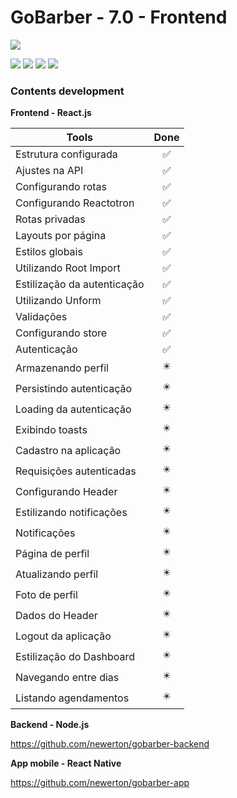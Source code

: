 # GoBarber - 7.0 - Frontend

![](https://hotmart.s3.amazonaws.com/product_contents/5bfd4a97-5e39-4c99-a871-8d3e969769cc/Course_Image01_580x320.jpg)

![](https://img.shields.io/github/stars/newerton/gobarber-frontend.svg) ![](https://img.shields.io/github/forks/newerton/gobarber-frontend.svg) ![](https://img.shields.io/github/issues/newerton/gobarber-frontend.svg) ![](https://img.shields.io/github/license/newerton/gobarber-frontend.svg)

### Contents development

**Frontend - React.js**

| Tools                       |            Done            |
| --------------------------- | :------------------------: |
| Estrutura configurada       |     :white_check_mark:     |
| Ajustes na API              |     :white_check_mark:     |
| Configurando rotas          |     :white_check_mark:     |
| Configurando Reactotron     |     :white_check_mark:     |
| Rotas privadas              |     :white_check_mark:     |
| Layouts por página          |     :white_check_mark:     |
| Estilos globais             |     :white_check_mark:     |
| Utilizando Root Import      |     :white_check_mark:     |
| Estilização da autenticação |     :white_check_mark:     |
| Utilizando Unform           |     :white_check_mark:     |
| Validações                  |     :white_check_mark:     |
| Configurando store          |     :white_check_mark:     |
| Autenticação                |     :white_check_mark:     |
| Armazenando perfil          | :eight_pointed_black_star: |
| Persistindo autenticação    | :eight_pointed_black_star: |
| Loading da autenticação     | :eight_pointed_black_star: |
| Exibindo toasts             | :eight_pointed_black_star: |
| Cadastro na aplicação       | :eight_pointed_black_star: |
| Requisições autenticadas    | :eight_pointed_black_star: |
| Configurando Header         | :eight_pointed_black_star: |
| Estilizando notificações    | :eight_pointed_black_star: |
| Notificações                | :eight_pointed_black_star: |
| Página de perfil            | :eight_pointed_black_star: |
| Atualizando perfil          | :eight_pointed_black_star: |
| Foto de perfil              | :eight_pointed_black_star: |
| Dados do Header             | :eight_pointed_black_star: |
| Logout da aplicação         | :eight_pointed_black_star: |
| Estilização do Dashboard    | :eight_pointed_black_star: |
| Navegando entre dias        | :eight_pointed_black_star: |
| Listando agendamentos       | :eight_pointed_black_star: |

**Backend - Node.js**

https://github.com/newerton/gobarber-backend

**App mobile - React Native**

https://github.com/newerton/gobarber-app
